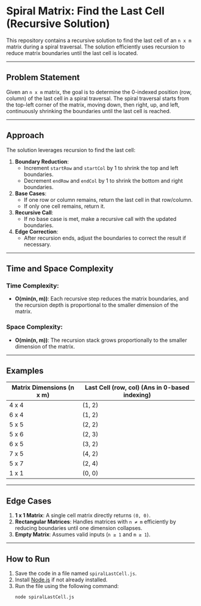 # Spiral Matrix: Find the Last Cell (Recursive Solution)

This repository contains a recursive solution to find the last cell of an `n x m` matrix during a spiral traversal. The solution efficiently uses recursion to reduce matrix boundaries until the last cell is located.

---

## Problem Statement

Given an `n x m` matrix, the goal is to determine the 0-indexed position (row, column) of the last cell in a spiral traversal. The spiral traversal starts from the top-left corner of the matrix, moving down, then right, up, and left, continuously shrinking the boundaries until the last cell is reached.

---

## Approach

The solution leverages recursion to find the last cell:
1. **Boundary Reduction**:
   - Increment `startRow` and `startCol` by 1 to shrink the top and left boundaries.
   - Decrement `endRow` and `endCol` by 1 to shrink the bottom and right boundaries.
2. **Base Cases**:
   - If one row or column remains, return the last cell in that row/column.
   - If only one cell remains, return it.
3. **Recursive Call**:
   - If no base case is met, make a recursive call with the updated boundaries.
4. **Edge Correction**:
   - After recursion ends, adjust the boundaries to correct the result if necessary.

---

## Time and Space Complexity

### Time Complexity:
- **O(min(n, m))**: Each recursive step reduces the matrix boundaries, and the recursion depth is proportional to the smaller dimension of the matrix.

### Space Complexity:
- **O(min(n, m))**: The recursion stack grows proportionally to the smaller dimension of the matrix.

---

## Examples

| Matrix Dimensions (n x m) | Last Cell (row, col) (Ans in 0-based indexing) |
|---------------------------|----------------------|
| 4 x 4                     | (1, 2)              |
| 6 x 4                     | (1, 2)              |
| 5 x 5                     | (2, 2)              |
| 5 x 6                     | (2, 3)              |
| 6 x 5                     | (3, 2)              |
| 7 x 5                     | (4, 2)              |
| 5 x 7                     | (2, 4)              |
| 1 x 1                     | (0, 0)              |

---

## Edge Cases

1. **1 x 1 Matrix**: A single cell matrix directly returns `(0, 0)`.
2. **Rectangular Matrices**: Handles matrices with `n ≠ m` efficiently by reducing boundaries until one dimension collapses.
3. **Empty Matrix**: Assumes valid inputs (`n ≥ 1` and `m ≥ 1`).

---

## How to Run

1. Save the code in a file named `spiralLastCell.js`.
2. Install [Node.js](https://nodejs.org/) if not already installed.
3. Run the file using the following command:
   ```bash
   node spiralLastCell.js
